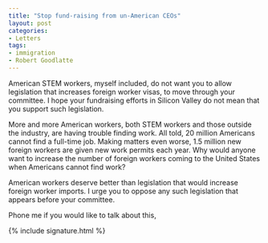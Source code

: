 ```yaml
---
title: "Stop fund-raising from un-American CEOs"
layout: post
categories:
- Letters
tags:
- immigration
- Robert Goodlatte
---
```


American STEM workers, myself included, do not want you to allow legislation that increases foreign worker visas, to move through your committee. I hope your fundraising efforts in Silicon Valley do not mean that you support such legislation.

More and more American workers, both STEM workers and those outside the industry, are having trouble finding work. All told, 20 million Americans cannot find a full-time job. Making matters even worse, 1.5 million new foreign workers are given new work permits each year. Why would anyone want to increase the number of foreign workers coming to the United States when Americans cannot find work?

American workers deserve better than legislation that would increase foreign worker imports. I urge you to oppose any such legislation that appears before your committee.

Phone me if you would like to talk about this,

{% include signature.html %}
